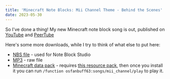 ```yaml
---
title: 'Minecraft Note Blocks: Mii Channel Theme - Behind the Scenes'
date: 2023-05-30
---
```


So I've done a thing! My new Minecraft note block song is out, published on [YouTube](https://www.youtube.com/watch?v=6avoa8huOOo) and [PeerTube](https://video.mycrowd.ca/w/vzPqq4Qq1A2GtBzLsLbDZo)

Here's some more downloads, while I try to think of what else to put here:

- [NBS file](/files/mii_channel.nbs) - used for Note Block Studio
- [MP3](/files/mii_channel.mp3) - raw file
- [Minecraft data pack](/files/mii_channel.zip) - requires [this resource pack](https://github.com/OpenNBS/OpenNoteBlockStudio/raw/master/datafiles/Data/extranotes.zip), then once you install it you can run `/function osfanbuff63:songs/mii_channel/play` to play it.
